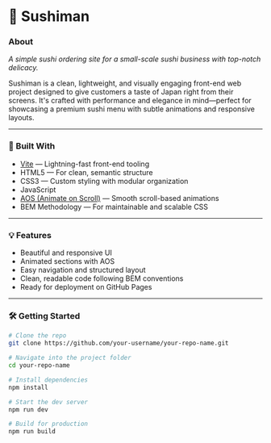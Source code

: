 # 🍣 Sushiman

### About  
*A simple sushi ordering site for a small-scale sushi business with top-notch delicacy.*

Sushiman is a clean, lightweight, and visually engaging front-end web project designed to give customers a taste of Japan right from their screens. It's crafted with performance and elegance in mind—perfect for showcasing a premium sushi menu with subtle animations and responsive layouts.

---

### 🚀 Built With  
- [Vite](https://vitejs.dev/) — Lightning-fast front-end tooling  
- HTML5 — For clean, semantic structure  
- CSS3 — Custom styling with modular organization  
- JavaScript  
- [AOS (Animate on Scroll)](https://michalsnik.github.io/aos/) — Smooth scroll-based animations  
- BEM Methodology — For maintainable and scalable CSS

---

### 💡 Features  
- Beautiful and responsive UI  
- Animated sections with AOS  
- Easy navigation and structured layout  
- Clean, readable code following BEM conventions  
- Ready for deployment on GitHub Pages

---

### 🛠️ Getting Started

```bash
# Clone the repo
git clone https://github.com/your-username/your-repo-name.git

# Navigate into the project folder
cd your-repo-name

# Install dependencies
npm install

# Start the dev server
npm run dev

# Build for production
npm run build
